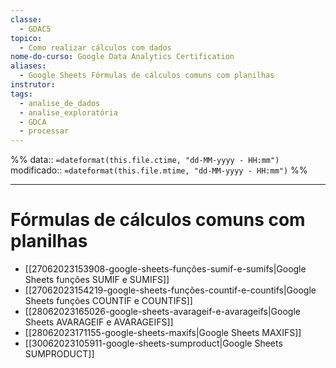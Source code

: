 ```yaml
---
classe:
  - GDAC5
topico:
  - Como realizar cálculos com dados
nome-do-curso: Google Data Analytics Certification
aliases:
  - Google Sheets Fórmulas de cálculos comuns com planilhas
instrutor: 
tags:
  - analise_de_dados
  - analise_exploratória
  - GDCA
  - processar
---
```

%%
data:: `=dateformat(this.file.ctime, "dd-MM-yyyy - HH:mm")`
modificado:: `=dateformat(this.file.mtime, "dd-MM-yyyy - HH:mm")`
%%
____
# Fórmulas de cálculos comuns com planilhas

- [[27062023153908-google-sheets-funções-sumif-e-sumifs|Google Sheets funções SUMIF e SUMIFS]]
- [[27062023154219-google-sheets-funções-countif-e-countifs|Google Sheets funções COUNTIF e COUNTIFS]]
- [[28062023165026-google-sheets-avarageif-e-avarageifs|Google Sheets AVARAGEIF e AVARAGEIFS]]
- [[28062023171155-google-sheets-maxifs|Google Sheets MAXIFS]]
- [[30062023105911-google-sheets-sumproduct|Google Sheets SUMPRODUCT]]

